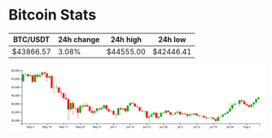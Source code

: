 # Bitcoin Stats

BTC/USDT|24h change|24h high|24h low|
|---|---|---|---|
|$43866.57|3.08%|$44555.00|$42446.41|

<img src="./chart.svg">
